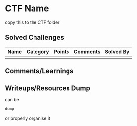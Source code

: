 # CTF Name

copy this to the CTF folder

## Solved Challenges

| Name | Category | Points | Comments | Solved By
| --- | --- | --- | --- | ---
|     |     |     |     | 

## Comments/Learnings

## Writeups/Resources Dump

can be 
```html
dump
```

or properly organise it

